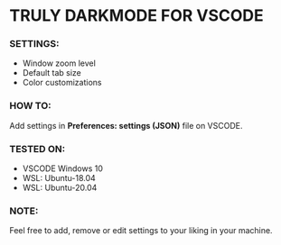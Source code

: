 # TRULY DARKMODE FOR VSCODE

### SETTINGS:

- Window zoom level
- Default tab size
- Color customizations

### HOW TO:

Add settings in **Preferences: settings (JSON)** file on VSCODE. 

### TESTED ON:

- VSCODE Windows 10
- WSL: Ubuntu-18.04
- WSL: Ubuntu-20.04

### NOTE:

Feel free to add, remove or edit settings to your liking in your machine.
